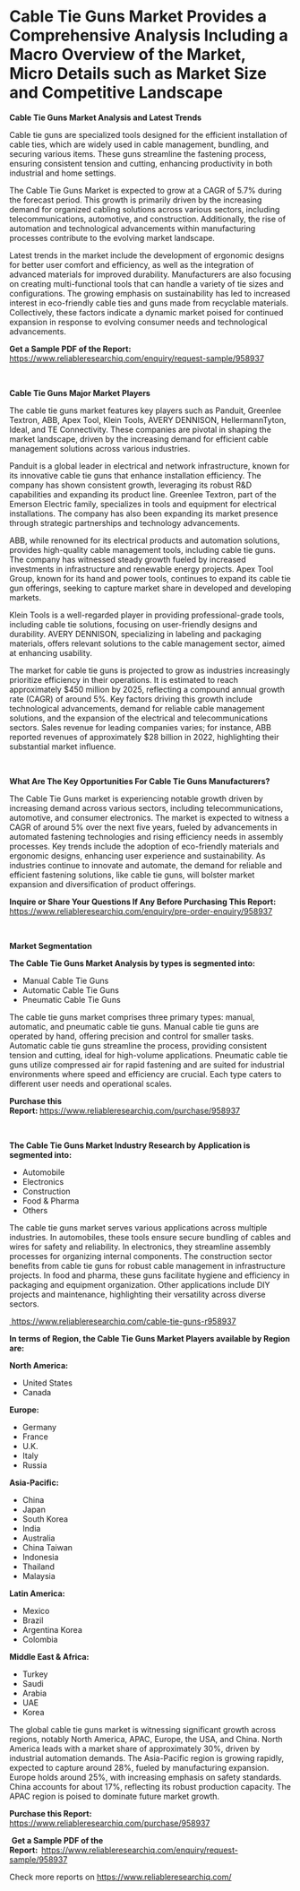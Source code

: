 <p><h1>Cable Tie Guns Market Provides a Comprehensive Analysis Including a Macro Overview of the Market, Micro Details such as Market Size and Competitive Landscape</h1></p><p><strong>Cable Tie Guns Market Analysis and Latest Trends</strong></p>
<p><p>Cable tie guns are specialized tools designed for the efficient installation of cable ties, which are widely used in cable management, bundling, and securing various items. These guns streamline the fastening process, ensuring consistent tension and cutting, enhancing productivity in both industrial and home settings.</p><p>The Cable Tie Guns Market is expected to grow at a CAGR of 5.7% during the forecast period. This growth is primarily driven by the increasing demand for organized cabling solutions across various sectors, including telecommunications, automotive, and construction. Additionally, the rise of automation and technological advancements within manufacturing processes contribute to the evolving market landscape. </p><p>Latest trends in the market include the development of ergonomic designs for better user comfort and efficiency, as well as the integration of advanced materials for improved durability. Manufacturers are also focusing on creating multi-functional tools that can handle a variety of tie sizes and configurations. The growing emphasis on sustainability has led to increased interest in eco-friendly cable ties and guns made from recyclable materials. Collectively, these factors indicate a dynamic market poised for continued expansion in response to evolving consumer needs and technological advancements.</p></p>
<p><strong>Get a Sample PDF of the Report:&nbsp;</strong> <a href="https://www.reliableresearchiq.com/enquiry/request-sample/958937?utm_campaign=2188&utm_medium=2&utm_source=Github&utm_content=ia&utm_term=21022025&utm_id=cable-tie-guns">https://www.reliableresearchiq.com/enquiry/request-sample/958937</a></p>
<p>&nbsp;</p>
<p><strong>Cable Tie Guns Major Market Players</strong></p>
<p><p>The cable tie guns market features key players such as Panduit, Greenlee Textron, ABB, Apex Tool, Klein Tools, AVERY DENNISON, HellermannTyton, Ideal, and TE Connectivity. These companies are pivotal in shaping the market landscape, driven by the increasing demand for efficient cable management solutions across various industries.</p><p>Panduit is a global leader in electrical and network infrastructure, known for its innovative cable tie guns that enhance installation efficiency. The company has shown consistent growth, leveraging its robust R&D capabilities and expanding its product line. Greenlee Textron, part of the Emerson Electric family, specializes in tools and equipment for electrical installations. The company has also been expanding its market presence through strategic partnerships and technology advancements.</p><p>ABB, while renowned for its electrical products and automation solutions, provides high-quality cable management tools, including cable tie guns. The company has witnessed steady growth fueled by increased investments in infrastructure and renewable energy projects. Apex Tool Group, known for its hand and power tools, continues to expand its cable tie gun offerings, seeking to capture market share in developed and developing markets.</p><p>Klein Tools is a well-regarded player in providing professional-grade tools, including cable tie solutions, focusing on user-friendly designs and durability. AVERY DENNISON, specializing in labeling and packaging materials, offers relevant solutions to the cable management sector, aimed at enhancing usability.</p><p>The market for cable tie guns is projected to grow as industries increasingly prioritize efficiency in their operations. It is estimated to reach approximately $450 million by 2025, reflecting a compound annual growth rate (CAGR) of around 5%. Key factors driving this growth include technological advancements, demand for reliable cable management solutions, and the expansion of the electrical and telecommunications sectors. Sales revenue for leading companies varies; for instance, ABB reported revenues of approximately $28 billion in 2022, highlighting their substantial market influence.</p></p>
<p>&nbsp;</p>
<p><strong>What Are The Key Opportunities For Cable Tie Guns Manufacturers?</strong></p>
<p><p>The Cable Tie Guns market is experiencing notable growth driven by increasing demand across various sectors, including telecommunications, automotive, and consumer electronics. The market is expected to witness a CAGR of around 5% over the next five years, fueled by advancements in automated fastening technologies and rising efficiency needs in assembly processes. Key trends include the adoption of eco-friendly materials and ergonomic designs, enhancing user experience and sustainability. As industries continue to innovate and automate, the demand for reliable and efficient fastening solutions, like cable tie guns, will bolster market expansion and diversification of product offerings.</p></p>
<p><strong>Inquire or Share Your Questions If Any Before Purchasing This Report:</strong> <a href="https://www.reliableresearchiq.com/enquiry/pre-order-enquiry/958937?utm_campaign=2188&utm_medium=2&utm_source=Github&utm_content=ia&utm_term=21022025&utm_id=cable-tie-guns">https://www.reliableresearchiq.com/enquiry/pre-order-enquiry/958937</a></p>
<p>&nbsp;</p>
<p><strong>Market Segmentation</strong></p>
<p><strong>The Cable Tie Guns Market Analysis by types is segmented into:</strong></p>
<p><ul><li>Manual Cable Tie Guns</li><li>Automatic Cable Tie Guns</li><li>Pneumatic Cable Tie Guns</li></ul></p>
<p><p>The cable tie guns market comprises three primary types: manual, automatic, and pneumatic cable tie guns. Manual cable tie guns are operated by hand, offering precision and control for smaller tasks. Automatic cable tie guns streamline the process, providing consistent tension and cutting, ideal for high-volume applications. Pneumatic cable tie guns utilize compressed air for rapid fastening and are suited for industrial environments where speed and efficiency are crucial. Each type caters to different user needs and operational scales.</p></p>
<p><strong>Purchase this Report:&nbsp;</strong><a href="https://www.reliableresearchiq.com/purchase/958937?utm_campaign=2188&utm_medium=2&utm_source=Github&utm_content=ia&utm_term=21022025&utm_id=cable-tie-guns">https://www.reliableresearchiq.com/purchase/958937</a></p>
<p>&nbsp;</p>
<p><strong>The Cable Tie Guns Market Industry Research by Application is segmented into:</strong></p>
<p><ul><li>Automobile</li><li>Electronics</li><li>Construction</li><li>Food & Pharma</li><li>Others</li></ul></p>
<p><p>The cable tie guns market serves various applications across multiple industries. In automobiles, these tools ensure secure bundling of cables and wires for safety and reliability. In electronics, they streamline assembly processes for organizing internal components. The construction sector benefits from cable tie guns for robust cable management in infrastructure projects. In food and pharma, these guns facilitate hygiene and efficiency in packaging and equipment organization. Other applications include DIY projects and maintenance, highlighting their versatility across diverse sectors.</p></p>
<p><a href="https://www.reliableresearchiq.com/cable-tie-guns-r958937?utm_campaign=2188&utm_medium=2&utm_source=Github&utm_content=ia&utm_term=21022025&utm_id=cable-tie-guns">&nbsp;https://www.reliableresearchiq.com/cable-tie-guns-r958937</a></p>
<p><strong>In terms of Region, the Cable Tie Guns Market Players available by Region are:</strong></p>
<p>
    <p> <strong> North America: </strong>
        <ul>
            <li>United States</li>
            <li>Canada</li>
        </ul>
        </p> 
    <p> <strong> Europe: </strong>
        <ul>
            <li>Germany</li>
            <li>France</li>
            <li>U.K.</li>
            <li>Italy</li>
            <li>Russia</li>
        </ul>
        </p> 
    <p> <strong> Asia-Pacific: </strong>
        <ul>
            <li>China</li>
            <li>Japan</li>
            <li>South Korea</li>
            <li>India</li>
            <li>Australia</li>
            <li>China Taiwan</li>
            <li>Indonesia</li>
            <li>Thailand</li>
            <li>Malaysia</li>
        </ul>
        </p> 
    <p> <strong> Latin America: </strong>
        <ul>
            <li>Mexico</li>
            <li>Brazil</li>
            <li>Argentina Korea</li>
            <li>Colombia</li>
        </ul>
        </p> 
    <p> <strong> Middle East & Africa: </strong>
        <ul>
            <li>Turkey</li>
            <li>Saudi</li>
            <li>Arabia</li>
            <li>UAE</li>
            <li>Korea</li>
        </ul>
    </p>
    </p>
<p><p>The global cable tie guns market is witnessing significant growth across regions, notably North America, APAC, Europe, the USA, and China. North America leads with a market share of approximately 30%, driven by industrial automation demands. The Asia-Pacific region is growing rapidly, expected to capture around 28%, fueled by manufacturing expansion. Europe holds around 25%, with increasing emphasis on safety standards. China accounts for about 17%, reflecting its robust production capacity. The APAC region is poised to dominate future market growth.</p></p>
<p><strong>Purchase this Report: </strong><a href="https://www.reliableresearchiq.com/purchase/958937?utm_campaign=2188&utm_medium=2&utm_source=Github&utm_content=ia&utm_term=21022025&utm_id=cable-tie-guns">https://www.reliableresearchiq.com/purchase/958937</a></p>
<p>&nbsp;<strong>Get a Sample PDF of the Report:&nbsp;&nbsp;</strong><a href="https://www.reliableresearchiq.com/enquiry/request-sample/958937?utm_campaign=2188&utm_medium=2&utm_source=Github&utm_content=ia&utm_term=21022025&utm_id=cable-tie-guns">https://www.reliableresearchiq.com/enquiry/request-sample/958937</a></p>
<p><strong></strong></p>
<p>Check more reports on <a href="https://www.reliableresearchiq.com/?utm_campaign=2188&utm_medium=2&utm_source=Github&utm_content=ia&utm_term=21022025&utm_id=cable-tie-guns">https://www.reliableresearchiq.com/</a></p>